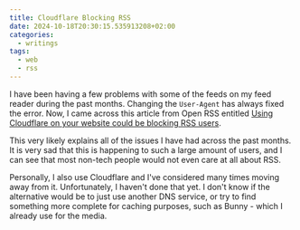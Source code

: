 ```yaml
---
title: Cloudflare Blocking RSS
date: 2024-10-18T20:30:15.535913208+02:00
categories:
  - writings
tags:
  - web
  - rss
---
```


I have been having a few problems with some of the feeds on my feed reader during the past months. Changing the `User-Agent` has always fixed the error. Now, I came across this article from Open RSS entitled [Using Cloudflare on your website could be blocking RSS users](https://openrss.org/blog/using-cloudflare-on-your-website-could-be-blocking-rss-users).

This very likely explains all of the issues I have had across the past months. It is very sad that this is happening to such a large amount of users, and I can see that most non-tech people would not even care at all about RSS.

Personally, I also use Cloudflare and I've considered many times moving away from it. Unfortunately, I haven't done that yet. I don't know if the alternative would be to just use another DNS service, or try to find something more complete for caching purposes, such as Bunny - which I already use for the media.
